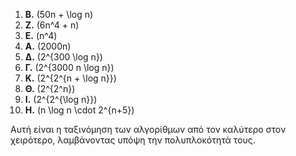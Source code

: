 1. **Β.** \(50n + \log n\)
2. **Ζ.** \(6n^4 + n\)
3. **Ε.** \(n^4\)
4. **Α.** \(2000n\)
5. **Δ.** \(2^{300 \log n}\)
6. **Γ.** \(2^{3000 n \log n}\)
7. **Κ.** \(2^{2^{n + \log n}}\)
8. **Θ.** \(2^{2^n}\)
9. **Ι.** \(2^{2^{\log n}}\)
10. **Η.** \(n \log n \cdot 2^{n+5}\)

Αυτή είναι η ταξινόμηση των αλγορίθμων από τον καλύτερο στον χειρότερο, λαμβάνοντας υπόψη την πολυπλοκότητά τους.